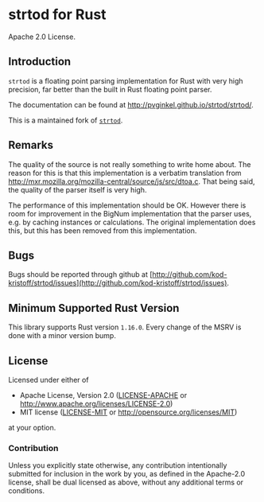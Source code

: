 # strtod for Rust

Apache 2.0 License.

## Introduction

`strtod` is a floating point parsing implementation for Rust with very
high precision, far better than the built in Rust floating point parser.

The documentation can be found at <http://pvginkel.github.io/strtod/strtod/>.

This is a maintained fork of [`strtod`](https://github.com/pvginkel/strtod).

## Remarks

The quality of the source is not really something to write home about.
The reason for this is that this implementation is a verbatim translation
from <http://mxr.mozilla.org/mozilla-central/source/js/src/dtoa.c>.
That being said, the quality of the parser itself is very high.

The performance of this implementation should be OK. However there is room
for improvement in the BigNum implementation that the parser uses, e.g.
by caching instances or calculations. The original implementation does
this, but this has been removed from this implementation.

## Bugs

Bugs should be reported through github at
[http://github.com/kod-kristoff/strtod/issues](http://github.com/kod-kristoff/strtod/issues).

## Minimum Supported Rust Version

This library supports Rust version `1.16.0`. Every change of the MSRV is done with a minor version bump.

## License

Licensed under either of

 * Apache License, Version 2.0 ([LICENSE-APACHE](LICENSE-APACHE) or http://www.apache.org/licenses/LICENSE-2.0)
 * MIT license ([LICENSE-MIT](LICENSE-MIT) or http://opensource.org/licenses/MIT)

at your option.

### Contribution

Unless you explicitly state otherwise, any contribution intentionally submitted
for inclusion in the work by you, as defined in the Apache-2.0 license, shall be dual licensed as above, without any
additional terms or conditions.
